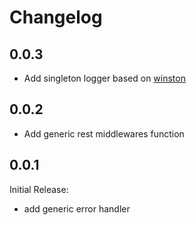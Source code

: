# Changelog

## 0.0.3

- Add singleton logger based on [winston](https://github.com/winstonjs/winston)

## 0.0.2

- Add generic rest middlewares function

## 0.0.1

Initial Release:

- add generic error handler
